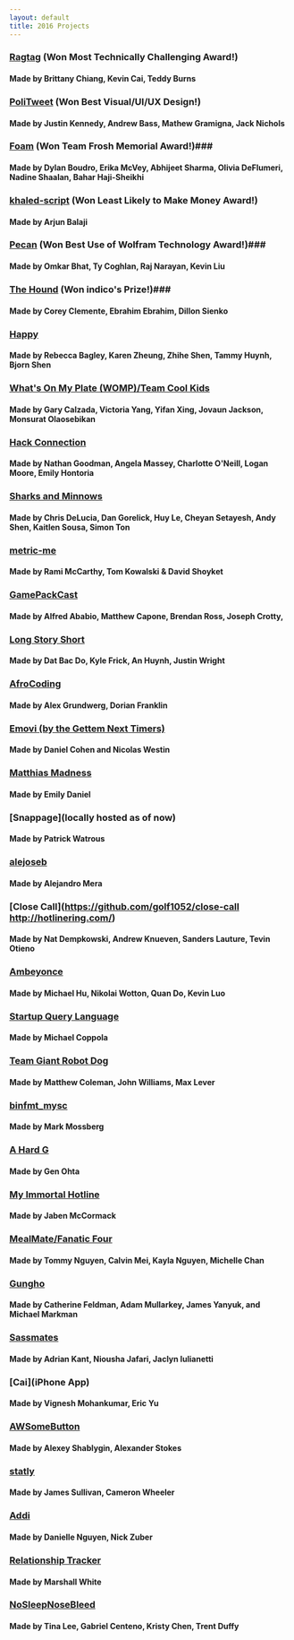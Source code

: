 ```yaml
---
layout: default
title: 2016 Projects
---
```


### [Ragtag](https://github.com/djkazic/ragtag) (Won Most Technically Challenging Award!) ###

#### Made by Brittany Chiang, Kevin Cai, Teddy Burns ####

### [PoliTweet](https://github.com/mgramigna/presidential-live-tweets) (Won Best Visual/UI/UX Design!) ###

#### Made by Justin Kennedy, Andrew Bass, Mathew Gramigna, Jack Nichols ####

### [Foam](https://github.com/LivD1125/HackBeanpot-Team-Foam.git) (Won Team Frosh Memorial Award!)###

#### Made by Dylan Boudro, Erika McVey, Abhijeet Sharma, Olivia DeFlumeri, Nadine Shaalan, Bahar Haji-Sheikhi  ####

### [khaled-script](https://www.npmjs.com/package/khaled-script) (Won Least Likely to Make Money Award!) ###

#### Made by Arjun Balaji ####

### [Pecan](https://github.com/OmkarB/pecan) (Won Best Use of Wolfram Technology Award!)###

#### Made by Omkar Bhat, Ty Coghlan, Raj Narayan, Kevin Liu ####

### [The Hound](https://github.com/coreycle/The-Hound) (Won indico's Prize!)###

#### Made by Corey Clemente, Ebrahim Ebrahim, Dillon Sienko ####

### [Happy](N/A) ###

#### Made by Rebecca Bagley, Karen Zheung, Zhihe Shen, Tammy Huynh, Bjorn Shen ####

### [What's On My Plate (WOMP)/Team Cool Kids](http://xiifulminata.github.io/WhatsOnMyPlate/) ###

#### Made by Gary Calzada, Victoria Yang, Yifan Xing, Jovaun Jackson, Monsurat Olaosebikan ####

### [Hack Connection](https://github.com/nathansomething/hack-connection) ###

#### Made by Nathan Goodman, Angela Massey, Charlotte O'Neill, Logan Moore, Emily Hontoria ####

### [Sharks and Minnows ](https://github.com/dqgorelick/digital-ocean) ###

#### Made by Chris DeLucia, Dan Gorelick, Huy Le, Cheyan Setayesh, Andy Shen, Kaitlen Sousa, Simon Ton ####

### [metric-me](hacks.ramimac.me) ###

#### Made by Rami McCarthy, Tom Kowalski & David Shoyket ####

### [GamePackCast](https://github.com/alfred/hackbeanpot16) ###

#### Made by Alfred Ababio, Matthew Capone, Brendan Ross, Joseph Crotty, ####

### [Long Story Short](https://github.com/bdatdo0601/StoryTelling) ###

#### Made by Dat Bac Do, Kyle Frick, An Huynh, Justin Wright ####

### [AfroCoding](https://github.com/agrundw/HackBeanpot2016) ###

#### Made by Alex Grundwerg, Dorian Franklin ####

### [Emovi (by the Gettem Next Timers)](https://github.com/westinn/Emovi) ###

#### Made by Daniel Cohen and Nicolas Westin ####

### [Matthias Madness](https://github.com/emilydaniel/Matthias-Madness.git) ###

#### Made by Emily Daniel ####

### [Snappage](locally hosted as of now) ###

#### Made by Patrick Watrous ####

### [alejoseb](https://github.com/alejoseb/) ###

#### Made by Alejandro Mera ####

### [Close Call](https://github.com/golf1052/close-call    http://hotlinering.com/) ###

#### Made by Nat Dempkowski, Andrew Knueven, Sanders Lauture, Tevin Otieno ####

### [Ambeyonce](https://github.com/TheMichaelHu/Ambeyonce) ###

#### Made by Michael Hu, Nikolai Wotton, Quan Do, Kevin Luo ####

### [Startup Query Language](N/A) ###

#### Made by Michael Coppola ####

### [Team Giant Robot Dog](https://github.com/johncomposed/scheduleThis/) ###

#### Made by Matthew Coleman, John Williams, Max Lever ####

### [binfmt_mysc](https://github.com/mossberg/binfmt_mysc) ###

#### Made by Mark Mossberg ####

### [A Hard G](https://github.com/genagain/vacant-feeds) ###

#### Made by Gen Ohta ####

### [My Immortal Hotline](https://github.com/superjabenman/My-Immortal-Hotline) ###

#### Made by Jaben McCormack ####

### [MealMate/Fanatic Four](https://github.com/Fanatic-Four/Meal-Mate) ###

#### Made by Tommy Nguyen, Calvin Mei, Kayla Nguyen, Michelle Chan ####

### [Gungho](https://github.com/Kibii/Gungho) ###

#### Made by Catherine Feldman, Adam Mullarkey, James Yanyuk, and Michael Markman ####

### [Sassmates](https://github.com/nioushajafari/hackbeanpot-2016) ###

#### Made by Adrian Kant, Niousha Jafari, Jaclyn Iulianetti ####

### [Cai](iPhone App) ###

#### Made by Vignesh Mohankumar, Eric Yu ####

### [AWSomeButton](https://github.com/stokesbga/AWSomeButton) ###

#### Made by Alexey Shablygin, Alexander Stokes ####

### [statly](https://github.com/cwheel/statly) ###

#### Made by James Sullivan, Cameron Wheeler ####

### [Addi](https://github.com/nickzuber/addi) ###

#### Made by Danielle Nguyen, Nick Zuber ####

### [Relationship Tracker](https://github.com/marshallewhite/RelationshipTracker) ###

#### Made by Marshall White ####

### [NoSleepNoseBleed](https://github.com/l-tn3314/UFree) ###

#### Made by Tina Lee, Gabriel Centeno, Kristy Chen, Trent Duffy ####
